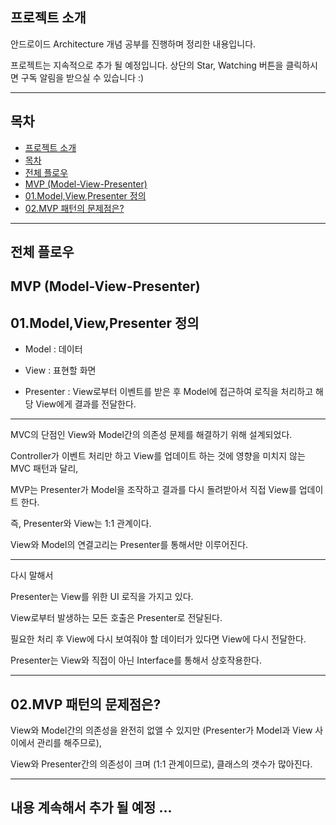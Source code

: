 **프로젝트 소개**
-------

안드로이드 Architecture 개념 공부를 진행하며 정리한 내용입니다.

프로젝트는 지속적으로 추가 될 예정입니다. 상단의 Star, Watching 버튼을 클릭하시면 구독 알림을 받으실 수 있습니다 :)


----------


**목차**
--

 - [프로젝트 소개](#프로젝트-소개)
 - [목차](#목차)
 - [전체 플로우](#전체-플로우)
  - [MVP (Model-View-Presenter)](#MVC-(Model-View-Presenter))
   - [01.Model,View,Presenter 정의](#01.Model,View,Presenter-정의)
   - [02.MVP 패턴의 문제점은?](#02.MVP-패턴의-문제점은?)
  
----------

**전체 플로우**
----------

**MVP (Model-View-Presenter)**
------

**01.Model,View,Presenter 정의**
------
* Model : 데이터

* View  : 표현할 화면

* Presenter : View로부터 이벤트를 받은 후 Model에 접근하여 로직을 처리하고 해당 View에게 결과를 전달한다.
             

------------------------------------------------------- 

MVC의 단점인 View와 Model간의 의존성 문제를 해결하기 위해 설계되었다.

Controller가 이벤트 처리만 하고 View를 업데이트 하는 것에 영향을 미치지 않는 MVC 패턴과 달리,

MVP는 Presenter가 Model을 조작하고 결과를 다시 돌려받아서 직접 View를 업데이트 한다.

즉, Presenter와 View는 1:1 관계이다.

View와 Model의 연결고리는 Presenter를 통해서만 이루어진다.

------------------------------------------------------- 

다시 말해서 

Presenter는 View를 위한 UI 로직을 가지고 있다.

View로부터 발생하는 모든 호출은 Presenter로 전달된다.

필요한 처리 후 View에 다시 보여줘야 할 데이터가 있다면 View에 다시 전달한다.


Presenter는 View와 직접이 아닌 Interface를 통해서 상호작용한다.

 
------------------------------------------------------- 
**02.MVP 패턴의 문제점은?**
------
View와 Model간의 의존성을 완전히 없앨 수 있지만 (Presenter가 Model과 View 사이에서 관리를 해주므로),

View와 Presenter간의 의존성이 크며 (1:1 관계이므로), 클래스의 갯수가 많아진다.





 

------------------------------------------------------- 
**내용 계속해서 추가 될 예정 ...**
------
